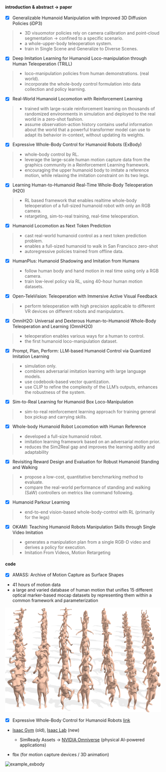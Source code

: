 #### introduction & abstract $\to$ paper

- [x] Generalizable Humanoid Manipulation with  Improved 3D Diffusion Policies (iDP3) 

> + 3D visuomotor policies rely on camera calibration and point-cloud segmentation $\to$ confined to a specific scenario.
> + a whole-upper-body teleoperation system.
> + train in Single Scene and Generalize to Diverse Scenes.

- [x] Deep Imitation Learning for Humanoid Loco-manipulation  through Human Teleoperation (TRILL)

> + loco-manipulation policies from human demonstrations. (real world).
> + incorporate the whole-body control formulation into data collection and policy learning.

- [x] Real-World Humanoid Locomotion  with Reinforcement Learning

> + trained with  large-scale reinforcement learning on thousands of randomized environments in simulation and  deployed to the real world in a zero-shot fashion.
> + assume observation-action history contains useful information about the world that a  powerful transformer model can use to adapt its behavior in-context, without  updating its weights.

- [x] Expressive Whole-Body Control for  Humanoid Robots (ExBody)

> + whole-body control by RL.
> + leverage the large-scale human motion capture data from the graphics community in a Reinforcement Learning framework.
> + encouraging the upper humanoid body to imitate a reference motion, while relaxing the imitation constraint on its two legs.

- [x] Learning Human-to-Humanoid Real-Time Whole-Body Teleoperation (H2O)

> + RL based framework that enables realtime whole-body teleoperation of a full-sized humanoid robot with only an RGB camera.
> + retargeting, sim-to-real training, real-time teleoperation.

- [x] Humanoid Locomotion as Next Token Prediction

> + cast real-world humanoid control as a next token prediction problem.
> + enables a full-sized humanoid to walk in San Francisco zero-shot
> + autoregressive policies trained from offline data.

- [x] HumanPlus: Humanoid Shadowing and Imitation from Humans

> + follow human body and hand motion in real time using only a RGB camera.
> + train low-level policy via RL, using 40-hour human motion datasets.

- [x] Open-TeleVision: Teleoperation with Immersive Active Visual Feedback

> + perform teleoperation with high precision applicable to different VR devices on different robots and manipulators.

- [x] OmniH2O: Universal and Dexterous Human-to-Humanoid Whole-Body Teleoperation and Learning (OmniH2O)

> + teleoperation enables various ways for a human to control.
> + the first humanoid loco-manipulation dataset.

- [x] Prompt, Plan, Perform: LLM-based Humanoid Control  via Quantized Imitation Learning

> + simulation only.
> + combines adversarial imitation learning with large language models.
> + use codebook-based vector quantization.
> + use CLIP to refine the complexity of the LLM’s outputs, enhances the robustness of the system.

- [x] Sim-to-Real Learning for Humanoid Box Loco-Manipulation

> + sim-to-real reinforcement learning approach for training general box pickup and carrying skills.

- [x] Whole-body Humanoid Robot Locomotion with Human Reference

> + developed a full-size humanoid robot.
> + imitation learning framework based on an adversarial motion prior.
> + reduces the Sim2Real gap and improves the learning ability and adaptability

- [x] Revisiting Reward Design and Evaluation for  Robust Humanoid Standing and Walking

> + propose a low-cost, quantitative benchmarking method to evaluate. 
> + compare the real-world performance of standing and walking (SaW) controllers on metrics like command following.

- [x] Humanoid Parkour Learning

> + end-to-end vision-based whole-body-control with RL (primarily for the legs)

- [x] OKAMI: Teaching Humanoid Robots Manipulation Skills through Single Video Imitation

> + generates a manipulation plan from a single RGB-D video and derives a policy for execution.
> + Imitation From Videos, Motion Retargeting

#### code

- [x] AMASS: Archive of Motion Capture as Surface Shapes

+ 41 hours of motion data
+ a large and varied database of human motion that unifies 15 different optical marker-based mocap datasets by representing them within a common framework and parameterization

![](img/header_medium.png)

- [x] Expressive Whole-Body Control for Humanoid Robots [link](https://github.com/chengxuxin/expressive-humanoid)

- [Isaac Gym](https://developer.nvidia.com/isaac-gym) (old), [Isaac Lab](https://developer.nvidia.com/isaac/sim#isaac-lab) (new)
  + SimReady Assets $\to$ [NVIDIA Omniverse](https://developer.nvidia.com/isaac/sim#isaac-lab) (physical AI-powered applications)

- fbx (for motion capture devices / 3D animation)

![example_exbody](img/example_exbody.gif)
